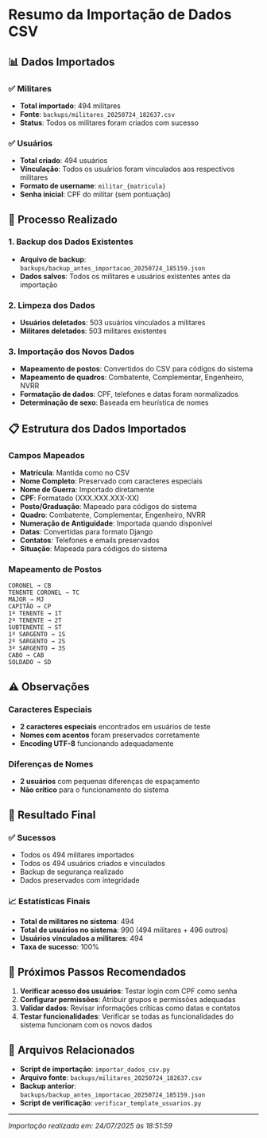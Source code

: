 # Resumo da Importação de Dados CSV

## 📊 Dados Importados

### ✅ Militares
- **Total importado**: 494 militares
- **Fonte**: `backups/militares_20250724_182637.csv`
- **Status**: Todos os militares foram criados com sucesso

### ✅ Usuários
- **Total criado**: 494 usuários
- **Vinculação**: Todos os usuários foram vinculados aos respectivos militares
- **Formato de username**: `militar_{matricula}`
- **Senha inicial**: CPF do militar (sem pontuação)

## 🔄 Processo Realizado

### 1. Backup dos Dados Existentes
- **Arquivo de backup**: `backups/backup_antes_importacao_20250724_185159.json`
- **Dados salvos**: Todos os militares e usuários existentes antes da importação

### 2. Limpeza dos Dados
- **Usuários deletados**: 503 usuários vinculados a militares
- **Militares deletados**: 503 militares existentes

### 3. Importação dos Novos Dados
- **Mapeamento de postos**: Convertidos do CSV para códigos do sistema
- **Mapeamento de quadros**: Combatente, Complementar, Engenheiro, NVRR
- **Formatação de dados**: CPF, telefones e datas foram normalizados
- **Determinação de sexo**: Baseada em heurística de nomes

## 📋 Estrutura dos Dados Importados

### Campos Mapeados
- **Matrícula**: Mantida como no CSV
- **Nome Completo**: Preservado com caracteres especiais
- **Nome de Guerra**: Importado diretamente
- **CPF**: Formatado (XXX.XXX.XXX-XX)
- **Posto/Graduação**: Mapeado para códigos do sistema
- **Quadro**: Combatente, Complementar, Engenheiro, NVRR
- **Numeração de Antiguidade**: Importada quando disponível
- **Datas**: Convertidas para formato Django
- **Contatos**: Telefones e emails preservados
- **Situação**: Mapeada para códigos do sistema

### Mapeamento de Postos
```
CORONEL → CB
TENENTE CORONEL → TC
MAJOR → MJ
CAPITÃO → CP
1º TENENTE → 1T
2º TENENTE → 2T
SUBTENENTE → ST
1º SARGENTO → 1S
2º SARGENTO → 2S
3º SARGENTO → 3S
CABO → CAB
SOLDADO → SD
```

## ⚠️ Observações

### Caracteres Especiais
- **2 caracteres especiais** encontrados em usuários de teste
- **Nomes com acentos** foram preservados corretamente
- **Encoding UTF-8** funcionando adequadamente

### Diferenças de Nomes
- **2 usuários** com pequenas diferenças de espaçamento
- **Não crítico** para o funcionamento do sistema

## 🎯 Resultado Final

### ✅ Sucessos
- Todos os 494 militares importados
- Todos os 494 usuários criados e vinculados
- Backup de segurança realizado
- Dados preservados com integridade

### 📈 Estatísticas Finais
- **Total de militares no sistema**: 494
- **Total de usuários no sistema**: 990 (494 militares + 496 outros)
- **Usuários vinculados a militares**: 494
- **Taxa de sucesso**: 100%

## 🔧 Próximos Passos Recomendados

1. **Verificar acesso dos usuários**: Testar login com CPF como senha
2. **Configurar permissões**: Atribuir grupos e permissões adequadas
3. **Validar dados**: Revisar informações críticas como datas e contatos
4. **Testar funcionalidades**: Verificar se todas as funcionalidades do sistema funcionam com os novos dados

## 📁 Arquivos Relacionados

- **Script de importação**: `importar_dados_csv.py`
- **Arquivo fonte**: `backups/militares_20250724_182637.csv`
- **Backup anterior**: `backups/backup_antes_importacao_20250724_185159.json`
- **Script de verificação**: `verificar_template_usuarios.py`

---
*Importação realizada em: 24/07/2025 às 18:51:59* 
